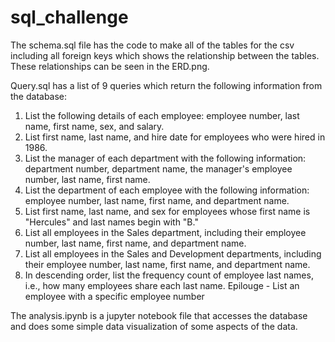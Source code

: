# sql_challenge
The schema.sql file has the code to make all of the tables for the csv including all foreign keys which shows the relationship between the tables. These relationships can be seen in the ERD.png.

Query.sql has a list of 9 queries which return the following information from the database:
  1. List the following details of each employee: employee number, last name, first name, sex, and salary.
  2. List first name, last name, and hire date for employees who were hired in 1986.
  3. List the manager of each department with the following information: department number, department name, the manager's employee number, last name, first name.
  4. List the department of each employee with the following information: employee number, last name, first name, and department name.
  5. List first name, last name, and sex for employees whose first name is "Hercules" and last names begin with "B."
  6. List all employees in the Sales department, including their employee number, last name, first name, and department name.
  7. List all employees in the Sales and Development departments, including their employee number, last name, first name, and department name.
  8. In descending order, list the frequency count of employee last names, i.e., how many employees share each last name.
  Epilouge - List an employee with a specific employee number

The analysis.ipynb is a jupyter notebook file that accesses the database and does some simple data visualization of some aspects of the data.
